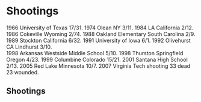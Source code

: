 # Shootings
1966 University of Texas 17/31. 
1974 Olean NY 3/11. 
1984 LA California 2/12. 
1986 Cokeville Wyoming 2/74. 
1988 Oakland Elementary South Carolina 2/9. 
1989 Stockton California 6/32. 
1991 University of Iowa 6/1. 
1992 Olivehurst CA Lindhurst 3/10.  
1998 Arkansas Westside Middle School 5/10. 
1998 Thurston Springfield Oregon  4/23. 
1999 Columbine Colorado 15/21. 
2001 Santana High School 2/13. 
2005 Red Lake Minnesota 10/7. 
2007 Virginia Tech shooting 33 dead 23 wounded. 

## Shootings
